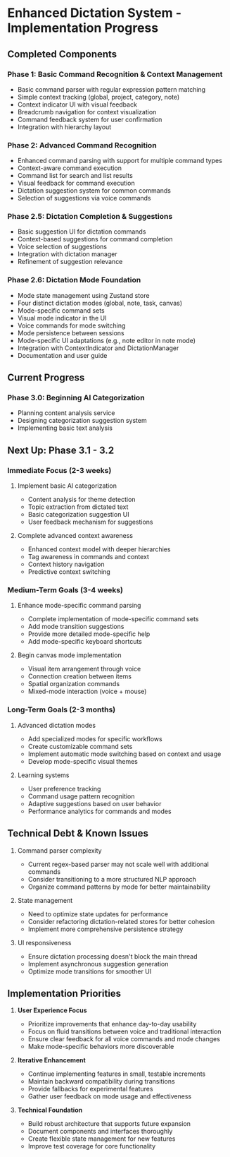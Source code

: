 # Enhanced Dictation System - Implementation Progress

## Completed Components

### Phase 1: Basic Command Recognition & Context Management
-  Basic command parser with regular expression pattern matching
- Simple context tracking (global, project, category, note)
-  Context indicator UI with visual feedback
-  Breadcrumb navigation for context visualization
-  Command feedback system for user confirmation
-  Integration with hierarchy layout

### Phase 2: Advanced Command Recognition
-  Enhanced command parsing with support for multiple command types
-  Context-aware command execution
-  Command list for search and list results
- Visual feedback for command execution
-  Dictation suggestion system for common commands
- Selection of suggestions via voice commands

### Phase 2.5: Dictation Completion & Suggestions
-  Basic suggestion UI for dictation commands
-  Context-based suggestions for command completion
- Voice selection of suggestions
-  Integration with dictation manager
-  Refinement of suggestion relevance

### Phase 2.6: Dictation Mode Foundation
-  Mode state management using Zustand store
-  Four distinct dictation modes (global, note, task, canvas)
-  Mode-specific command sets
-  Visual mode indicator in the UI
- Voice commands for mode switching
-  Mode persistence between sessions
-  Mode-specific UI adaptations (e.g., note editor in note mode)
-  Integration with ContextIndicator and DictationManager
-  Documentation and user guide

## Current Progress

### Phase 3.0: Beginning AI Categorization
-  Planning content analysis service
-  Designing categorization suggestion system
-  Implementing basic text analysis

## Next Up: Phase 3.1 - 3.2

### Immediate Focus (2-3 weeks)
1. Implement basic AI categorization
   - Content analysis for theme detection
   - Topic extraction from dictated text
   - Basic categorization suggestion UI
   - User feedback mechanism for suggestions

2. Complete advanced context awareness
   - Enhanced context model with deeper hierarchies
   - Tag awareness in commands and context
   - Context history navigation
   - Predictive context switching

### Medium-Term Goals (3-4 weeks)
1. Enhance mode-specific command parsing
   - Complete implementation of mode-specific command sets
   - Add mode transition suggestions
   - Provide more detailed mode-specific help
   - Add mode-specific keyboard shortcuts

2. Begin canvas mode implementation
   - Visual item arrangement through voice
   - Connection creation between items
   - Spatial organization commands
   - Mixed-mode interaction (voice + mouse)

### Long-Term Goals (2-3 months)
1. Advanced dictation modes
   - Add specialized modes for specific workflows
   - Create customizable command sets
   - Implement automatic mode switching based on context and usage
   - Develop mode-specific visual themes

2. Learning systems
   - User preference tracking
   - Command usage pattern recognition
   - Adaptive suggestions based on user behavior
   - Performance analytics for commands and modes

## Technical Debt & Known Issues

1. Command parser complexity
   - Current regex-based parser may not scale well with additional commands
   - Consider transitioning to a more structured NLP approach
   - Organize command patterns by mode for better maintainability

2. State management
   - Need to optimize state updates for performance
   - Consider refactoring dictation-related stores for better cohesion
   - Implement more comprehensive persistence strategy

3. UI responsiveness
   - Ensure dictation processing doesn't block the main thread
   - Implement asynchronous suggestion generation
   - Optimize mode transitions for smoother UI

## Implementation Priorities

1. **User Experience Focus**
   - Prioritize improvements that enhance day-to-day usability
   - Focus on fluid transitions between voice and traditional interaction
   - Ensure clear feedback for all voice commands and mode changes
   - Make mode-specific behaviors more discoverable

2. **Iterative Enhancement**
   - Continue implementing features in small, testable increments
   - Maintain backward compatibility during transitions
   - Provide fallbacks for experimental features
   - Gather user feedback on mode usage and effectiveness

3. **Technical Foundation**
   - Build robust architecture that supports future expansion
   - Document components and interfaces thoroughly
   - Create flexible state management for new features
   - Improve test coverage for core functionality 